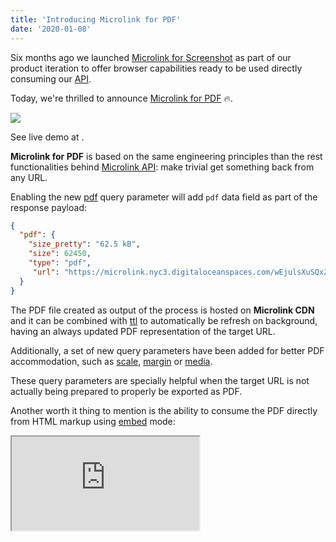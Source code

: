 ```yaml
---
title: 'Introducing Microlink for PDF'
date: '2020-01-08'
---
```


Six months ago we launched [Microlink for Screenshot](https://www.producthunt.com/posts/microlink-screenshot) as part of our product iteration to offer browser capabilities ready to be used directly consuming our [API](/docs/api/getting-started/overview).

Today, we're thrilled to announce [Microlink for PDF](/pdf) 🔥.

[![](https://i.imgur.com/1nF2ceV.png)](/pdf)

<Figcaption>See live demo at <Link href='/pdf' children='microlink.io/pdf' />.</Figcaption>

**Microlink for PDF**  is based on the same engineering principles than the rest functionalities behind [Microlink API](/docs/api/getting-started/overview): make trivial get something back from any URL.

Enabling the new [pdf](/docs/api/parameters/pdf) query parameter will add `pdf` data field as part of the response payload:

```json
{
  "pdf": {
    "size_pretty": "62.5 kB",
    "size": 62450,
    "type": "pdf",
     "url": "https://microlink.nyc3.digitaloceanspaces.com/wEjulsXuSQxZhZcm5BKmUoiyDcc_"
  }
}
```

The PDF file created as output of the process is hosted on **Microlink CDN** and it can be combined with [ttl](/docs/api/parameters/ttl) to automatically be refresh on background, having an always updated PDF representation of the target URL.

Additionally, a set of new query parameters have been added for better PDF accommodation, such as [scale](/docs/api/parameters/pdf/scale), [margin](/docs/api/parameters/pdf/margin) or [media](/docs/api/parameters/pdf/media).

These query parameters are specially helpful when the target URL is not actually being prepared to properly be exported as PDF.

Another worth it thing to mention is the ability to consume the PDF directly from HTML markup using [embed](/docs/api/parameters/embed) mode:

<Iframe src='https://api.microlink.io/?url=https://basecamp.com/shapeup/0.3-chapter-01&pdf&embed=pdf.url' />

```html
<iframe frameborder='0'	target='_parent' src='https://api.microlink.io/?url=https://basecamp.com/shapeup/0.3-chapter-01&pdf&embed=pdf.url'
></iframe>
```

Also as a `button`

<Container textAlign='center'>
  <a href="https://api.microlink.io/?url=https://basecamp.com/shapeup/0.3-chapter-01&pdf&embed=pdf.url">
    <Button bg='black' color='white'>Download File</Button>
  </a>
</Container>

```html
<a href="https://api.microlink.io/?url=https://basecamp.com/shapeup/0.3-chapter-01&pdf&embed=pdf.url">
	<button>Download File</button>
</a>
```

In that way, the PDF file will be created on the fly, being it *backendless* solution: just HTML.